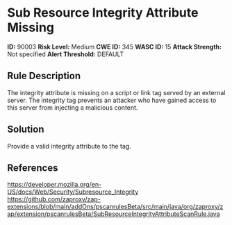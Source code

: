 
# Sub Resource Integrity Attribute Missing

**ID:** 90003
**Risk Level:** Medium
**CWE ID:** 345
**WASC ID:** 15
**Attack Strength:** Not specified
**Alert Threshold:** DEFAULT

## Rule Description
The integrity attribute is missing on a script or link tag served by an external server. The integrity tag prevents an attacker who have gained access to this server from injecting a malicious content.

## Solution
Provide a valid integrity attribute to the tag.

## References
https://developer.mozilla.org/en-US/docs/Web/Security/Subresource_Integrity
https://github.com/zaproxy/zap-extensions/blob/main/addOns/pscanrulesBeta/src/main/java/org/zaproxy/zap/extension/pscanrulesBeta/SubResourceIntegrityAttributeScanRule.java
